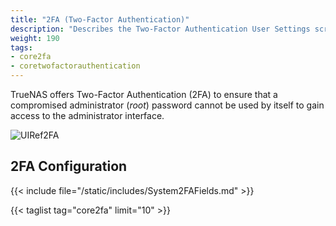 ```yaml
---
title: "2FA (Two-Factor Authentication)"
description: "Describes the Two-Factor Authentication User Settings screen on TrueNAS CORE."
weight: 190
tags:
- core2fa
- coretwofactorauthentication
---
```


TrueNAS offers Two-Factor Authentication (2FA) to ensure that a compromised administrator (*root*) password cannot be used by itself to gain access to the administrator interface.

![UIRef2FA](/images/CORE/13.0/UIRef2FA.png "2FA Configuration")

## 2FA Configuration

{{< include file="/static/includes/System2FAFields.md" >}}

{{< taglist tag="core2fa" limit="10" >}}
